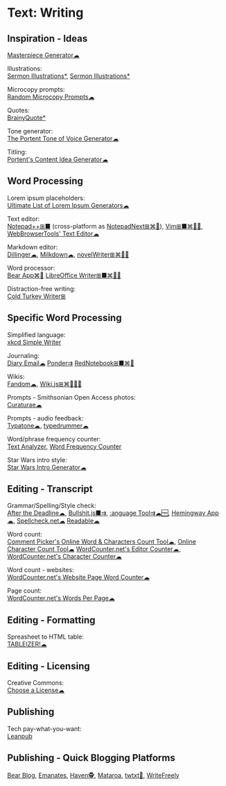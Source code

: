 # Text: Writing

## Inspiration - Ideas

[Masterpiece Generator☁](https://www.plot-generator.org.uk/)

Illustrations:  
[Sermon Illustrations*](http://www.moreillustrations.com/),
[Sermon Illustrations*](http://www.sermonillustrations.com/)

Microcopy prompts:  
[Random Microcopy Prompts☁](https://dailyuxwriting.com/random-microcopy-prompt)

Quotes:  
[BrainyQuote*](https://www.brainyquote.com/)

Tone generator:  
[The Portent Tone of Voice Generator☁](https://www.portent.com/tools/tone-of-voice-generator)

Titling:  
[Portent's Content Idea Generator☁](https://www.portent.com/tools/title-maker/)

## Word Processing

Lorem ipsum placeholders:  
[Ultimate List of Lorem Ipsum Generators☁](https://loremipsum.io/ultimate-list-of-lorem-ipsum-generators/)

Text editor:  
[Notepad++⊞■](https://notepad-plus-plus.org/) (cross-platform as [NotepadNext⊞⌘🐧](https://github.com/dail8859/NotepadNext)),
[Vim⊞■⌘🐧🤖](https://www.vim.org/),
[WebBrowserTools' Text Editor☁](https://webbrowsertools.com/text-editor/)

Markdown editor:  
[Dillinger☁](https://dillinger.io/),
[Milkdown☁](https://milkdown.dev/),
[novelWriter⊞⌘🐧🆓](https://novelwriter.io/)

Word processor:  
[Bear App⌘🍎](https://bear.app)
[LibreOffice Writer⊞■⌘🐧🆓](https://www.libreoffice.org/)

Distraction-free writing:  
[Cold Turkey Writer⊞](https://getcoldturkey.com/writer/)

## Specific Word Processing

Simplified language:  
[xkcd Simple Writer](https://xkcd.com/simplewriter/)

Journaling:  
[Diary Email☁](https://diaryemail.com/)
[Ponder⇉](https://getponder.app/)
[RedNotebook⊞■⌘🐧](https://rednotebook.sourceforge.io/)

Wikis:  
[Fandom☁](https://www.fandom.com/),
[Wiki.js⊞⌘🐧🍎🤖](https://wiki.js.org/)

Prompts - Smithsonian Open Access photos:  
[Curaturae☁](https://curaturae.com/)

Prompts - audio feedback:  
[Typatone☁](https://typatone.com/),
[typedrummer☁](http://typedrummer.com/)

Word/phrase frequency counter:  
[Text Analyzer](https://www.online-utility.org/text/analyzer.jsp),
[Word Frequency Counter](http://www.writewords.org.uk/word_count.asp)

Star Wars intro style:  
[Star Wars Intro Generator☁](https://starwarsintrogenerator.com/)

## Editing - Transcript

Grammar/Spelling/Style check:  
[After the Deadline☁](https://www.polishmywriting.com/),
[Bullshit.js■⇉](https://mourner.github.io/bullshit.js/),
[:anguage Tool⇉☁🆓](https://languagetool.org/),
[Hemingway App☁](http://www.hemingwayapp.com/),
[Spellcheck.net☁](https://www.spellcheck.net/)
[Readable☁](https://app.readable.com/text/?demo)

Word count:  
[Comment Picker's Online Word & Characters Count Tool☁](https://commentpicker.com/word-counter.php),
[Online Character Count Tool☁](https://www.charactercountonline.com/)
[WordCounter.net's Editor Counter☁](https://wordcounter.net/edit-counter),
[WordCounter.net's Character Counter☁](https://wordcounter.net/character-count)

Word count - websites:  
[WordCounter.net's Website Page Word Counter☁](https://wordcounter.net/website-word-count)

Page count:  
[WordCounter.net's Words Per Page☁](https://wordcounter.net/words-per-page)

## Editing - Formatting

Spreasheet to HTML table:  
[TABLEIZER!☁](https://www.tableizer.journalistopia.com/)

## Editing - Licensing

Creative Commons:  
[Choose a License☁](https://chooser-beta.creativecommons.org/)

## Publishing

Tech pay-what-you-want:  
[Leanpub](https://leanpub.com/)

## Publishing - Quick Blogging Platforms

[Bear Blog](https://bearblog.dev/),
[Emanates](https://emanates-demo.netlify.app/),
[Haven🕵️](https://havenweb.org/),
[Mataroa](https://mataroa.blog/),
[twtxt💾](https://twtxt.readthedocs.io/en/stable/),
[WriteFreely](https://writefreely.org/)

